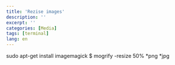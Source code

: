 ```yaml
---
title: 'Rezise images'
description: ''
excerpt: ''
categories: [Media]
tags: [terminal]
lang: en
---
```



sudo apt-get install imagemagick
$ mogrify -resize 50% *png *jpg